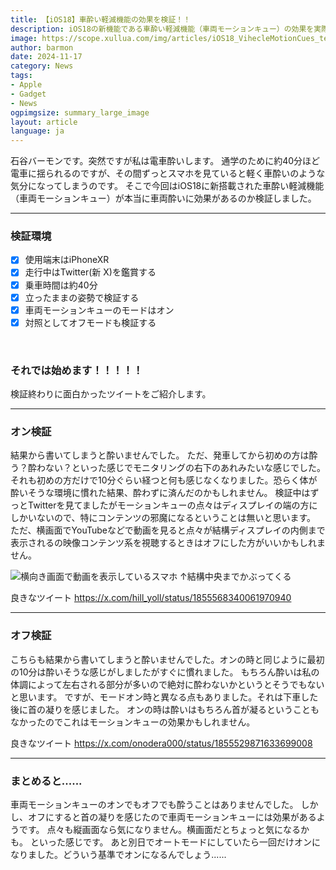 ```yaml
---
title: 【iOS18】車酔い軽減機能の効果を検証！！
description: iOS18の新機能である車酔い軽減機能（車両モーションキュー）の効果を実際に電車に乗って検証しました！
image: https://scope.xullua.com/img/articles/iOS18_VihecleMotionCues_test.webp
author: barmon
date: 2024-11-17
category: News
tags:
- Apple
- Gadget
- News
ogpimgsize: summary_large_image
layout: article
language: ja
---
```


石谷バーモンです。突然ですが私は電車酔いします。
通学のために約40分ほど電車に揺られるのですが、その間ずっとスマホを見ていると軽く車酔いのような気分になってしまうのです。
そこで今回はiOS18に新搭載された車酔い軽減機能（車両モーションキュー）が本当に車両酔いに効果があるのか検証しました。

***
### 検証環境
 * [x] 使用端末はiPhoneXR
 * [x] 走行中はTwitter(新 X)を鑑賞する
 * [x] 乗車時間は約40分
 * [x] 立ったままの姿勢で検証する
 * [x] 車両モーションキューのモードはオン
 * [x] 対照としてオフモードも検証する

<br>

### それでは始めます！！！！！
検証終わりに面白かったツイートをご紹介します。
***
### オン検証
結果から書いてしまうと酔いませんでした。
ただ、発車してから初めの方は酔う？酔わない？といった感じでモニタリングの右下のあれみたいな感じでした。
それも初めの方だけで10分ぐらい経つと何も感じなくなりました。恐らく体が酔いそうな環境に慣れた結果、酔わずに済んだのかもしれません。
検証中はずっとTwitterを見てましたがモーションキューの点々はディスプレイの端の方にしかいないので、特にコンテンツの邪魔になるということは無いと思います。
ただ、横画面でYouTubeなどで動画を見ると点々が結構ディスプレイの内側まで表示されるの映像コンテンツ系を視聴するときはオフにした方がいいかもしれません。

![横向き画面で動画を表示しているスマホ](https://scope.xullua.com/img/articles/iOS18_VihecleMotionCues_test_2.webp)
↑結構中央までかぶってくる

良きなツイート
https://x.com/hill_yoll/status/1855568340061970940
***
### オフ検証
こちらも結果から書いてしまうと酔いませんでした。オンの時と同じように最初の10分は酔いそうな感じがしましたがすぐに慣れました。
もちろん酔いは私の体調によって左右される部分が多いので絶対に酔わないかというとそうでもないと思います。
ですが、モードオン時と異なる点もありました。それは下車した後に首の凝りを感じました。
オンの時は酔いはもちろん首が凝るということもなかったのでこれはモーションキューの効果かもしれません。

良きなツイート
https://x.com/onodera000/status/1855529871633699008
***
### まとめると......
車両モーションキューのオンでもオフでも酔うことはありませんでした。
しかし、オフにすると首の凝りを感じたので車両モーションキューには効果があるようです。
点々も縦画面なら気になりません。横画面だとちょっと気になるかも。
といった感じです。
あと別日でオートモードにしていたら一回だけオンになりました。どういう基準でオンになるんでしょう......
